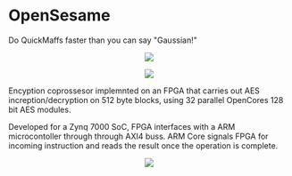 # OpenSesame
Do QuickMaffs faster than you can say "Gaussian!"

<p align="center">
  <img src="https://github.com/varouzan/OpenSesame/blob/master/implementation.png">
</p>

<p align="center">
  <img src="https://github.com/varouzan/OpenSesame/blob/master/copro.png">
</p>

Encyption coprossesor implemnted on an FPGA that carries out AES increption/decryption on 512 byte blocks, using 32 parallel OpenCores 128 bit AES modules.

Developed for a Zynq 7000 SoC, FPGA interfaces with a ARM microcontoller through through AXI4 buss. 
ARM Core signals FPGA for incoming instruction and reads the result once the operation is complete.

<p align="center">
  <img src="https://github.com/varouzan/OpenSesame/blob/master/block_diagram.png">
</p>
